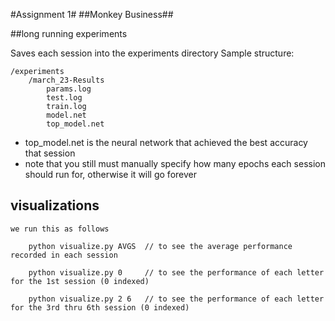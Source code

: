 #Assignment 1#
##Monkey Business##

##long running experiments

  Saves each session into the experiments directory
	Sample structure:	
	

	/experiments
		/march_23-Results
			params.log
			test.log
			train.log
			model.net
			top_model.net

   - top_model.net is the neural network that achieved the best accuracy that session  
   - note that you still must manually specify how many epochs each session should run for, otherwise it will go forever

## visualizations

    we run this as follows

        python visualize.py AVGS  // to see the average performance recorded in each session

        python visualize.py 0     // to see the performance of each letter for the 1st session (0 indexed)

        python visualize.py 2 6   // to see the performance of each letter for the 3rd thru 6th session (0 indexed)

